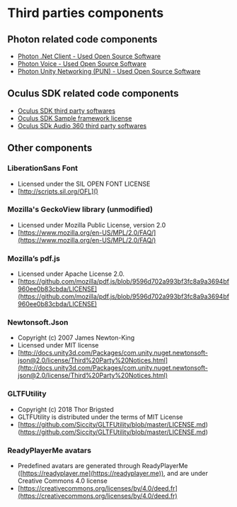 # Third parties components
## Photon related code components

* [Photon .Net Client - Used Open Source Software](OSS-.NET_Client_SDKs.pdf) 
* [Photon Voice - Used Open Source Software](https://doc.photonengine.com/docs/content/OSS-Photon_Voice.pdf)
* [Photon Unity Networking (PUN) - Used Open Source Software](https://doc.photonengine.com/docs/content/OSS-PUN.pdf) 

## Oculus SDK related code components

* [Oculus SDK third party softwares](files/OculusSDK_NOTICE.txt)
* [Oculus SDK Sample framework license](files/SampleFramework_license.txt)
* [Oculus SDk Audio 360 third party softwares](files/Audio360_ThirdPartyNotices.txt)

## Other components
### LiberationSans Font
* Licensed under the SIL OPEN FONT LICENSE
* [http://scripts.sil.org/OFL]()

### Mozilla's GeckoView library (unmodified)
* Licensed under Mozilla Public License, version 2.0
* [https://www.mozilla.org/en-US/MPL/2.0/FAQ/](https://www.mozilla.org/en-US/MPL/2.0/FAQ/)

### Mozilla’s pdf.js
* Licensed under Apache License 2.0.
* [https://github.com/mozilla/pdf.js/blob/9596d702a993bf3fc8a9a3694bf960ee0b83cbda/LICENSE](https://github.com/mozilla/pdf.js/blob/9596d702a993bf3fc8a9a3694bf960ee0b83cbda/LICENSE) 

### Newtonsoft.Json
* Copyright (c) 2007 James Newton-King
* Licensed under MIT license
* [http://docs.unity3d.com/Packages/com.unity.nuget.newtonsoft-json@2.0/license/Third%20Party%20Notices.html](http://docs.unity3d.com/Packages/com.unity.nuget.newtonsoft-json@2.0/license/Third%20Party%20Notices.html)

### GLTFUtility
* Copyright (c) 2018 Thor Brigsted
* GLTFUtility is distributed under the terms of MIT License
* [https://github.com/Siccity/GLTFUtility/blob/master/LICENSE.md)(https://github.com/Siccity/GLTFUtility/blob/master/LICENSE.md)

### ReadyPlayerMe avatars
* Predefined avatars are generated through ReadyPlayerMe ([https://readyplayer.me](https://readyplayer.me)), and are under Creative Commons 4.0 license
* [https://creativecommons.org/licenses/by/4.0/deed.fr](https://creativecommons.org/licenses/by/4.0/deed.fr)
